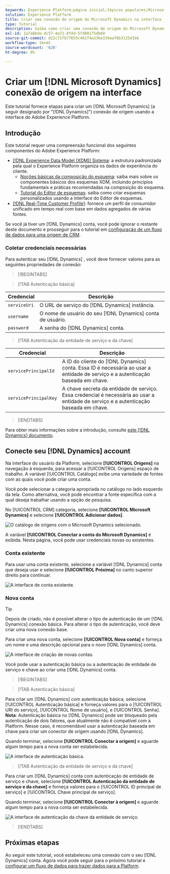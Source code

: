 ```yaml
---
keywords: Experience Platform;página inicial;tópicos populares;Microsoft Dynamics;microsoft dynamics;Dynamics;dynamics
solution: Experience Platform
title: Criar uma conexão de origem do Microsoft Dynamics na interface
type: Tutorial
description: Saiba como criar uma conexão de origem do Microsoft Dynamics usando a interface do usuário do Adobe Experience Platform.
exl-id: 1a7a66de-dc57-4a72-8fdd-5fd80175db69
source-git-commit: d22c71fb77655c401f4a336e339aaf8b3125d1b6
workflow-type: tm+mt
source-wordcount: '620'
ht-degree: 0%

---
```


# Criar um [!DNL Microsoft Dynamics] conexão de origem na interface

Este tutorial fornece etapas para criar um [!DNL Microsoft Dynamics] (a seguir designado por &quot;[!DNL Dynamics]&quot;) conexão de origem usando a interface do Adobe Experience Platform.

## Introdução

Este tutorial requer uma compreensão funcional dos seguintes componentes do Adobe Experience Platform:

* [[!DNL Experience Data Model (XDM)] Sistema](../../../../../xdm/home.md): a estrutura padronizada pela qual o Experience Platform organiza os dados de experiência do cliente.
   * [Noções básicas da composição do esquema](../../../../../xdm/schema/composition.md): saiba mais sobre os componentes básicos dos esquemas XDM, incluindo princípios fundamentais e práticas recomendadas na composição do esquema.
   * [Tutorial do Editor de esquemas](../../../../../xdm/tutorials/create-schema-ui.md): saiba como criar esquemas personalizados usando a interface do Editor de esquemas.
* [[!DNL Real-Time Customer Profile]](../../../../../profile/home.md): fornece um perfil de consumidor unificado em tempo real com base em dados agregados de várias fontes.

Se você já tiver um [!DNL Dynamics] conta, você pode ignorar o restante deste documento e prosseguir para o tutorial em [configuração de um fluxo de dados para uma origem de CRM](../../dataflow/crm.md).

### Coletar credenciais necessárias

Para autenticar seu [!DNL Dynamics] , você deve fornecer valores para as seguintes propriedades de conexão:

>[!BEGINTABS]

>[!TAB Autenticação básica]

| Credencial | Descrição |
| --- | --- |
| `serviceUri` | O URL de serviço do [!DNL Dynamics] instância. |
| `username` | O nome de usuário do seu [!DNL Dynamics] conta de usuário. |
| `password` | A senha do [!DNL Dynamics] conta. |

>[!TAB Autenticação da entidade de serviço e da chave]

| Credencial | Descrição |
| --- | --- |
| `servicePrincipalId` | A ID do cliente do [!DNL Dynamics] conta. Essa ID é necessária ao usar a entidade de serviço e a autenticação baseada em chave. |
| `servicePrincipalKey` | A chave secreta da entidade de serviço. Essa credencial é necessária ao usar a entidade de serviço e a autenticação baseada em chave. |

>[!ENDTABS]

Para obter mais informações sobre a introdução, consulte [este [!DNL Dynamics] documento](https://docs.microsoft.com/en-us/powerapps/developer/common-data-service/authenticate-oauth).

## Conecte seu [!DNL Dynamics] account

Na interface do usuário da Platform, selecione **[!UICONTROL Origens]** na navegação à esquerda, para acessar a [!UICONTROL Origens] espaço de trabalho. A variável [!UICONTROL Catálogo] exibe uma variedade de fontes com as quais você pode criar uma conta.

Você pode selecionar a categoria apropriada no catálogo no lado esquerdo da tela. Como alternativa, você pode encontrar a fonte específica com a qual deseja trabalhar usando a opção de pesquisa.

No [!UICONTROL CRM] categoria, selecione **[!UICONTROL Microsoft Dynamics]** e selecione **[!UICONTROL Adicionar dados]**.

![O catálogo de origens com o Microsoft Dynamics selecionado.](../../../../images/tutorials/create/ms-dynamics/catalog.png)

A variável **[!UICONTROL Conectar a conta do Microsoft Dynamics]** é exibida. Nesta página, você pode usar credenciais novas ou existentes.

### Conta existente

Para usar uma conta existente, selecione a variável [!DNL Dynamics] conta que deseja usar e selecione **[!UICONTROL Próxima]** no canto superior direito para continuar.

![A interface de conta existente.](../../../../images/tutorials/create/ms-dynamics/existing.png)

### Nova conta

>[!TIP]
>
>Depois de criado, não é possível alterar o tipo de autenticação de um [!DNL Dynamics] conexão básica. Para alterar o tipo de autenticação, você deve criar uma nova conexão base.

Para criar uma nova conta, selecione **[!UICONTROL Nova conta]** e forneça um nome e uma descrição opcional para o novo [!DNL Dynamics] conta.

![A interface de criação de novas contas.](../../../../images/tutorials/create/ms-dynamics/new.png)

Você pode usar a autenticação básica ou a autenticação de entidade de serviço e chave ao criar uma [!DNL Dynamics] conta.

>[!BEGINTABS]

>[!TAB Autenticação básica]

Para criar um [!DNL Dynamics] com autenticação básica, selecione [!UICONTROL Autenticação básica] e forneça valores para o [!UICONTROL URI do serviço], [!UICONTROL Nome de usuário], e [!UICONTROL Senha]. **Nota**: Autenticação básica no [!DNL Dynamics] pode ser bloqueado pela autenticação de dois fatores, que atualmente não é compatível com a Platform. Nesse caso, é recomendável usar a autenticação baseada em chave para criar um conector de origem usando [!DNL Dynamics].

Quando terminar, selecione **[!UICONTROL Conectar à origem]** e aguarde algum tempo para a nova conta ser estabelecida.

![A interface de autenticação básica.](../../../../images/tutorials/create/ms-dynamics/basic-authentication.png)

>[!TAB Autenticação da entidade de serviço e da chave]

Para criar um [!DNL Dynamics] conta com autenticação de entidade de serviço e chave, selecione **[!UICONTROL Autenticação da entidade de serviço e da chave]** e forneça valores para o [!UICONTROL ID principal de serviço] e [!UICONTROL Chave principal de serviço].

Quando terminar, selecione **[!UICONTROL Conectar à origem]** e aguarde algum tempo para a nova conta ser estabelecida.

![A interface de autenticação da chave da entidade de serviço.](../../../../images/tutorials/create/ms-dynamics/service-principal.png)

>[!ENDTABS]

## Próximas etapas

Ao seguir este tutorial, você estabeleceu uma conexão com o seu [!DNL Dynamics] conta. Agora você pode seguir para o próximo tutorial e [configurar um fluxo de dados para trazer dados para a Platform](../../dataflow/crm.md).

